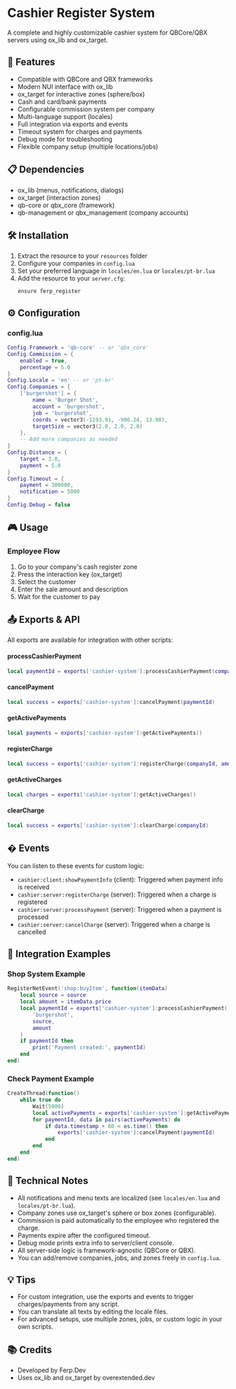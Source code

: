 # Cashier Register System

A complete and highly customizable cashier system for QBCore/QBX servers using ox_lib and ox_target.

## 🚀 Features

- Compatible with QBCore and QBX frameworks
- Modern NUI interface with ox_lib
- ox_target for interactive zones (sphere/box)
- Cash and card/bank payments
- Configurable commission system per company
- Multi-language support (locales)
- Full integration via exports and events
- Timeout system for charges and payments
- Debug mode for troubleshooting
- Flexible company setup (multiple locations/jobs)

## 📋 Dependencies

- ox_lib (menus, notifications, dialogs)
- ox_target (interaction zones)
- qb-core or qbx_core (framework)
- qb-management or qbx_management (company accounts)

## 🛠️ Installation

1. Extract the resource to your `resources` folder
2. Configure your companies in `config.lua`
3. Set your preferred language in `locales/en.lua` or `locales/pt-br.lua`
4. Add the resource to your `server.cfg`:
   ```
   ensure ferp_register
   ```

## ⚙️ Configuration

### config.lua

```lua
Config.Framework = 'qb-core' -- or 'qbx_core'
Config.Commission = {
    enabled = true,
    percentage = 5.0
}
Config.Locale = 'en' -- or 'pt-br'
Config.Companies = {
    ['burgershot'] = {
        name = 'Burger Shot',
        account = 'burgershot',
        job = 'burgershot',
        coords = vector3(-1193.91, -906.24, 13.98),
        targetSize = vector3(2.0, 2.0, 2.0)
    },
    -- Add more companies as needed
}
Config.Distance = {
    target = 3.0,
    payment = 5.0
}
Config.Timeout = {
    payment = 300000,
    notification = 5000
}
Config.Debug = false
```

## 🎮 Usage

### Employee Flow
1. Go to your company's cash register zone
2. Press the interaction key (ox_target)
3. Select the customer
4. Enter the sale amount and description
5. Wait for the customer to pay

## 📤 Exports & API

All exports are available for integration with other scripts:

#### processCashierPayment
```lua
local paymentId = exports['cashier-system']:processCashierPayment(companyId, playerId, amount)
```

#### cancelPayment
```lua
local success = exports['cashier-system']:cancelPayment(paymentId)
```

#### getActivePayments
```lua
local payments = exports['cashier-system']:getActivePayments()
```

#### registerCharge
```lua
local success = exports['cashier-system']:registerCharge(companyId, amount, description)
```

#### getActiveCharges
```lua
local charges = exports['cashier-system']:getActiveCharges()
```

#### clearCharge
```lua
local success = exports['cashier-system']:clearCharge(companyId)
```

## � Events

You can listen to these events for custom logic:

- `cashier:client:showPaymentInfo` (client): Triggered when payment info is received
- `cashier:server:registerCharge` (server): Triggered when a charge is registered
- `cashier:server:processPayment` (server): Triggered when a payment is processed
- `cashier:server:cancelCharge` (server): Triggered when a charge is cancelled

## 🧩 Integration Examples

### Shop System Example
```lua
RegisterNetEvent('shop:buyItem', function(itemData)
    local source = source
    local amount = itemData.price
    local paymentId = exports['cashier-system']:processCashierPayment(
        'burgershot',
        source,
        amount
    )
    if paymentId then
        print('Payment created:', paymentId)
    end
end)
```

### Check Payment Example
```lua
CreateThread(function()
    while true do
        Wait(5000)
        local activePayments = exports['cashier-system']:getActivePayments()
        for paymentId, data in pairs(activePayments) do
            if data.timestamp + 60 < os.time() then
                exports['cashier-system']:cancelPayment(paymentId)
            end
        end
    end
end)
```

## 📝 Technical Notes

- All notifications and menu texts are localized (see `locales/en.lua` and `locales/pt-br.lua`).
- Company zones use ox_target's sphere or box zones (configurable).
- Commission is paid automatically to the employee who registered the charge.
- Payments expire after the configured timeout.
- Debug mode prints extra info to server/client console.
- All server-side logic is framework-agnostic (QBCore or QBX).
- You can add/remove companies, jobs, and zones freely in `config.lua`.

## 💡 Tips

- For custom integration, use the exports and events to trigger charges/payments from any script.
- You can translate all texts by editing the locale files.
- For advanced setups, use multiple zones, jobs, or custom logic in your own scripts.

## 📚 Credits

- Developed by Ferp.Dev
- Uses ox_lib and ox_target by overextended.dev
